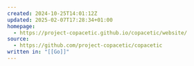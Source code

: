 ```yaml
---
created: 2024-10-25T14:01:12Z
updated: 2025-02-07T17:28:34+01:00
homepage:
  - https://project-copacetic.github.io/copacetic/website/
source:
  - https://github.com/project-copacetic/copacetic
written in: "[[Go]]"
---
```

